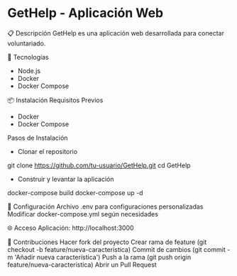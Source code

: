 # GetHelp - Aplicación Web

📋 Descripción
GetHelp es una aplicación web desarrollada para conectar voluntariado.

🚀 Tecnologías
- Node.js
- Docker
- Docker Compose

📦 Instalación
Requisitos Previos
- Docker
- Docker Compose

Pasos de Instalación
- Clonar el repositorio

git clone https://github.com/tu-usuario/GetHelp.git
cd GetHelp

- Construir y levantar la aplicación
  
docker-compose build
docker-compose up -d

🔧 Configuración
Archivo .env para configuraciones personalizadas
Modificar docker-compose.yml según necesidades

🌐 Acceso
Aplicación: http://localhost:3000

🤝 Contribuciones
Hacer fork del proyecto
Crear rama de feature (git checkout -b feature/nueva-caracteristica)
Commit de cambios (git commit -m 'Añadir nueva característica')
Push a la rama (git push origin feature/nueva-caracteristica)
Abrir un Pull Request
